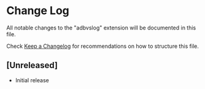 # Change Log

All notable changes to the "adbvslog" extension will be documented in this file.

Check [Keep a Changelog](http://keepachangelog.com/) for recommendations on how to structure this file.

## [Unreleased]

- Initial release
